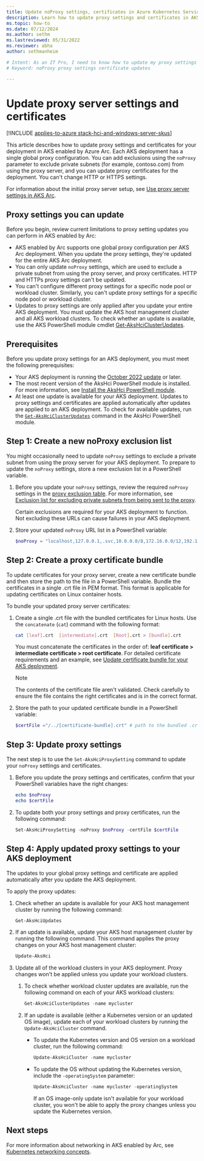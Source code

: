 ```yaml
---
title: Update noProxy settings, certificates in Azure Kubernetes Service
description: Learn how to update proxy settings and certificates in AKS on Azure Stack HCI or AKS on Windows Server.
ms.topic: how-to
ms.date: 07/12/2024
ms.author: sethm
ms.lastreviewed: 05/31/2022
ms.reviewer: abha
author: sethmanheim

# Intent: As an IT Pro, I need to know how to update my proxy settings and upload new certificates for the proxy server.
# Keyword: noProxy proxy settings certificate updates

---
```


# Update proxy server settings and certificates

[!INCLUDE [applies-to-azure stack-hci-and-windows-server-skus](includes/aks-hci-applies-to-skus/aks-hybrid-applies-to-azure-stack-hci-windows-server-sku.md)]

This article describes how to update proxy settings and certificates for your deployment in AKS enabled by Azure Arc. Each AKS deployment has a single global proxy configuration. You can add exclusions using the `noProxy` parameter to exclude private subnets (for example, contoso.com) from using the proxy server, and you can update proxy certificates for the deployment. You can't change HTTP or HTTPS settings.

For information about the initial proxy server setup, see [Use proxy server settings in AKS Arc](set-proxy-settings.md).

## Proxy settings you can update

Before you begin, review current limitations to proxy setting updates you can perform in AKS enabled by Arc:

- AKS enabled by Arc supports one global proxy configuration per AKS Arc deployment. When you update the proxy settings, they're updated for the entire AKS Arc deployment.
- You can only update `noProxy` settings, which are used to exclude a private subnet from using the proxy server, and proxy certificates. HTTP and HTTPs proxy settings can't be updated.
- You can't configure different proxy settings for a specific node pool or workload cluster. Similarly, you can't update proxy settings for a specific node pool or workload cluster.
- Updates to proxy settings are only applied after you update your entire AKS deployment. You must update the AKS host management cluster and all AKS workload clusters. To check whether an update is available, use the AKS PowerShell module cmdlet [Get-AksHciClusterUpdates](reference/ps/get-akshciclusterupdates.md).

## Prerequisites

Before you update proxy settings for an AKS deployment, you must meet the following prerequisites:

- Your AKS deployment is running the [October 2022 update](https://github.com/Azure/aks-hybrid/releases/tag/AKS-hybrid-2210) or later.
- The most recent version of the AksHci PowerShell module is installed. For more information, see [Install the AksHci PowerShell module](kubernetes-walkthrough-powershell.md#install-the-akshci-powershell-module).
- At least one update is available for your AKS deployment. Updates to proxy settings and certificates are applied automatically after updates are applied to an AKS deployment. To check for available updates, run the [`Get-AksHciClusterUpdates`](/azure-stack/aks-hci/reference/ps/get-akshciclusterupdates) command in the AksHci PowerShell module.

## Step 1: Create a new noProxy exclusion list

You might occasionally need to update `noProxy` settings to exclude a private subnet from using the proxy server for your AKS deployment. To prepare to update the `noProxy` settings, store a new exclusion list in a PowerShell variable.

1. Before you update your `noProxy` settings, review the required `noProxy` settings in the [proxy exclusion table](set-proxy-settings.md#exclusion-list-for-excluding-private-subnets-from-being-sent-to-the-proxy). For more information, see [Exclusion list for excluding private subnets from being sent to the proxy](set-proxy-settings.md#exclusion-list-for-excluding-private-subnets-from-being-sent-to-the-proxy).

   Certain exclusions are required for your AKS deployment to function. Not excluding these URLs can cause failures in your AKS deployment.

1. Store your updated `noProxy` URL list in a PowerShell variable:

   ```powershell  
   $noProxy = "localhost,127.0.0.1,.svc,10.0.0.0/8,172.16.0.0/12,192.168.0.0/16,.contoso.com"
   ```

## Step 2: Create a proxy certificate bundle

To update certificates for your proxy server, create a new certificate bundle and then store the path to the file in a PowerShell variable. Bundle the certificates in a single .crt file in PEM format. This format is applicable for updating certificates on Linux container hosts.

To bundle your updated proxy server certificates:

1. Create a single .crt file with the bundled certificates for Linux hosts. Use the `concatenate` (`cat`) command with the following format:

   ```bash
   cat [leaf].crt  [intermediate].crt  [Root].crt > [bundle].crt
   ```

   You must concatenate the certificates in the order of: **leaf certificate > intermediate certificate > root certificate**. For detailed certificate requirements and an example, see [Update certificate bundle for your AKS deployment](update-certificate-bundle.md#certificate-format).

   > [!NOTE]
   > The contents of the certificate file aren't validated. Check carefully to ensure the file contains the right certificates and is in the correct format.

1. Store the path to your updated certificate bundle in a PowerShell variable:

   ```powershell
   $certFile ="/../[certificate-bundle].crt" # path to the bundled .crt file
   ```

## Step 3: Update proxy settings

The next step is to use the `Set-AksHciProxySetting` command to update your `noProxy` settings and certificates.

1. Before you update the proxy settings and certificates, confirm that your PowerShell variables have the right changes:

   ```powershell
   echo $noProxy
   echo $certFile
   ```

1. To update both your proxy settings and proxy certificates, run the following command:

   ```powershell
   Set-AksHciProxySetting -noProxy $noProxy -certFile $certFile
   ```

## Step 4: Apply updated proxy settings to your AKS deployment

The updates to your global proxy settings and certificate are applied automatically after you update the AKS deployment.

To apply the proxy updates:

1. Check whether an update is available for your AKS host management cluster by running the following command:

   ```powershell  
   Get-AksHciUpdates
   ```

1. If an update is available, update your AKS host management cluster by running the following command. This command applies the proxy changes on your AKS host management cluster:

   ```powershell  
   Update-AksHci
   ```

1. Update all of the workload clusters in your AKS deployment. Proxy changes won't be applied unless you update your workload clusters.

   1. To check whether workload cluster updates are available, run the following command on each of your AKS workload clusters:

      ```powershell  
      Get-AksHciClusterUpdates -name mycluster
      ```

   1. If an update is available (either a Kubernetes version or an updated OS image), update each of your workload clusters by running the `Update-AksHciCluster` command.

      - To update the Kubernetes version and OS version on a workload cluster, run the following command:

        ```powershell  
        Update-AksHciCluster -name mycluster
        ```

      - To update the OS without updating the Kubernetes version, include the  `-operatingSystem` parameter:

        ```powershell  
        Update-AksHciCluster -name mycluster -operatingSystem
        ```

        If an OS image-only update isn't available for your workload cluster, you won't be able to apply the proxy changes unless you update the Kubernetes version.

## Next steps

For more information about networking in AKS enabled by Arc, see [Kubernetes networking concepts](concepts-node-networking.md).
